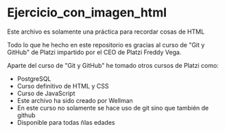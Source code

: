 # Ejercicio_con_imagen_html
Este archivo es solamente una práctica para recordar cosas de HTML

Todo lo que he hecho en este repositorio es gracias al curso de "Git y GitHub" de Platzi
impartido por el CEO de Platzi Freddy Vega.

Aparte del curso de "Git y GitHub" he tomado otros cursos de Platzi como:

* PostgreSQL
* Curso definitivo de HTML y CSS
* Curso de JavaScript
* Este archivo ha sido creado por Wellman
* En este curso no solamente se hace uso de git sino que también de github
* Disponible para todas ñlas edades